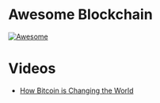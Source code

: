 # Awesome Blockchain

[![Awesome][awesome_svg_label]][awesome_link]

# Videos

- [How Bitcoin is Changing the World][how_btc_changing_world]

[awesome_svg_label]: https://cdn.rawgit.com/sindresorhus/awesome/d7305f38d29fed78fa85652e3a63e154dd8e8829/media/badge.svg
[awesome_link]: https://github.com/sindresorhus/awesome
[how_btc_changing_world]: https://www.youtube.com/watch?v=T2zH-T_hmLs
